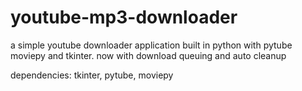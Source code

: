 # youtube-mp3-downloader
a simple youtube downloader application built in python with pytube moviepy and tkinter. now with download queuing and auto cleanup

dependencies: tkinter, pytube, moviepy      
